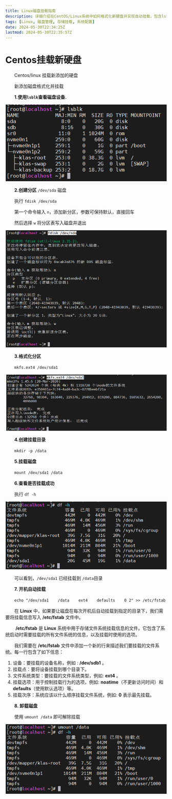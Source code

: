 ```yaml
---
title: Linux磁盘挂载指南
description: 详细介绍在CentOS/Linux系统中如何格式化新硬盘并实现自动挂载，包含lsblk、fdisk、mkfs等关键命令使用说明
tags: [Linux, 磁盘管理, 存储挂载, 系统配置]
date: 2024-05-30T22:34:25Z
lastmod: 2024-05-30T22:35:57Z
---
```


# Centos挂载新硬盘

　　Centos/linux 挂载新添加的硬盘

　　新添加磁盘格式化并挂载

　　**1.使用**​**​`lsblk`​**​ **查看磁盘设备.**

​![image](assets/image-20240530215701-7f6l9gw.png)​

　　**2.创建分区** `/dev/sda`​ 磁盘

　　执行 `fdisk /dev/sda`​

　　第一个命令输入 `n`​，添加新分区，参数可保持默认，直接回车

　　然后选择 `w`​ 将分区表写入磁盘并退出

​![image](assets/image-20240530215809-qdqxwoo.png)​

　　**3.格式化分区**

　　​`mkfs.ext4 /dev/sda1`​

​![image](assets/image-20240530220508-2qel4ko.png)​

　　**4.创建挂载目录**

　　​`mkdir -p /data`​

　　**5.挂载磁盘**

　　​`mount /dev/sda1 /data`​

　　**6.查看是否挂载成功**

　　执行 `df -h`​

​![image](assets/image-20240530220703-35bukgj.png)​

　　可以看到，`/dev/sda1`​ 已经挂载到 `/data`​ 目录

　　**7. 开机自动挂载**

　　​`echo "/dev/sda1    /data    ext4    defaults    0 2" >> /etc/fstab`​

　　在 **Linux** 中，如果要让磁盘在每次开机后自动挂载到指定的目录下，我们需要将挂载信息写入  **/etc/fstab** 文件中。

　　 **/etc/fstab** 是 **Linux** 系统中用于存储文件系统挂载信息的文件。它包含了系统启动时需要挂载的所有文件系统的信息，以及挂载时使用的选项。

　　我们需要在  **/etc/fstab** 文件中添加一个新的行来描述我们要挂载的文件系统。每一行包含了如下信息：

1. 设备：要挂载的设备名称，例如 : **/dev/sdb1** 。
2. 挂载点：要将设备挂载到哪个目录下。
3. 文件系统类型：要挂载的文件系统类型，例如: **ext4** 。
4. 挂载选项：用于控制挂载行为的选项，例如: **noatime**（不更新访问时间）和 **defaults**（使用默认选项）等。
5. 挂载次序：系统应该以什么顺序挂载文件系统，例如: **0** 表示最先挂载。

　　**8. 卸载磁盘**

　　使用 `umount /data`​  即可解除挂载

​![image](assets/image-20240530221321-cnrc3l4.png)​

　　‍
